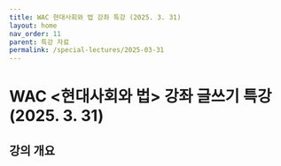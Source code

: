 ```yaml
---
title: WAC 현대사회와 법 강좌 특강 (2025. 3. 31)
layout: home
nav_order: 11
parent: 특강 자료
permalink: /special-lectures/2025-03-31
---
```


# WAC <현대사회와 법> 강좌 글쓰기 특강 (2025. 3. 31)

## 강의 개요
